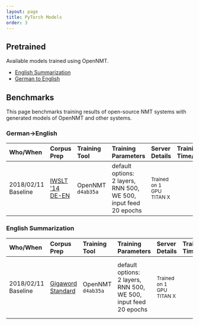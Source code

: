 ```yaml
---
layout: page
title: PyTorch Models
order: 3
---
```


## Pretrained


Available models trained using OpenNMT.

* [English Summarization](https://lstm.seas.harvard.edu/latex/opennmt-py-models/model_acc_51.33_ppl_12.74_e20.pt)
* [German to English](http://lstm.seas.harvard.edu/latex/opennmt-py-models/baseline-brnn2.s131_acc_62.71_ppl_7.74_e20.pt)

## Benchmarks

This page benchmarks training results of open-source NMT systems with generated models of OpenNMT and other systems.

### German->English

| Who/When      | Corpus Prep     | Training Tool | Training Parameters | Server Details | Training Time/Memory | Scores | Model |
|:------------- |:--------------- |:-------------|:-------------------|:---------------|:-------------|:------|:-----|
| 2018/02/11<br>Baseline | [IWSLT '14 DE-EN](https://github.com/facebookresearch/fairseq-py/blob/master/data/prepare-iwslt14.sh) | OpenNMT `d4ab35a` | default options:<br>2 layers, RNN 500, WE 500, input feed<br>20 epochs | <small>Trained on 1 GPU TITAN X  |  | BLEU Score: 30.33 | 203MB [here](http://lstm.seas.harvard.edu/latex/opennmt-py-models/baseline-brnn2.s131_acc_62.71_ppl_7.74_e20.pt) |

### English Summarization

| Who/When      | Corpus Prep     | Training Tool | Training Parameters | Server Details | Training Time/Memory | Scores | Model |
|:------------- |:--------------- |:-------------|:-------------------|:---------------|:-------------|:------|:-----|
| 2018/02/11<br>Baseline | [Gigaword Standard](https://github.com/harvardnlp/sent-summary) | OpenNMT `d4ab35a` | default options:<br>2 layers, RNN 500, WE 500, input feed<br>20 epochs | <small>Trained on 1 GPU TITAN X  |  | Gigaword F-Score R1: 33.60 R2: 16.29 RL: 31.45  | 331MB [here](http://lstm.seas.harvard.edu/latex/opennmt-py-models/model_acc_51.33_ppl_12.74_e20.pt) |

